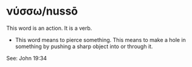 # νύσσω/nussō
This word is an action. It is a verb.
* This word means to pierce something. This means to make a hole in something by pushing a sharp object into or through it.

See: John 19:34

